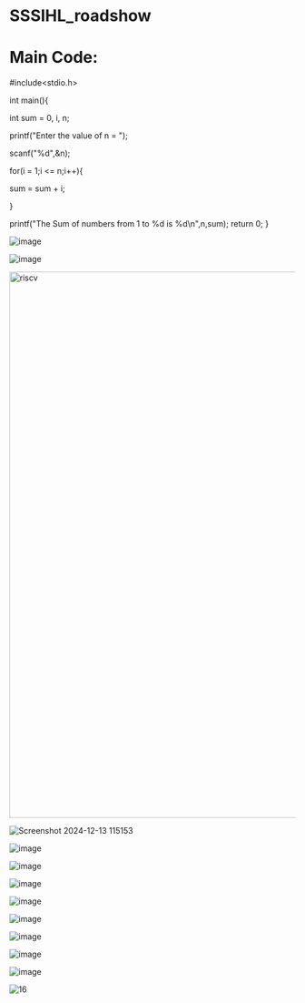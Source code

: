# SSSIHL_roadshow

# Main Code:
#include<stdio.h>

int main(){ 

int sum = 0, i, n; 

printf("Enter the value of n = ");

scanf("%d",&n);

for(i = 1;i <= n;i++){

sum = sum + i;

}

printf("The Sum of numbers from 1 to %d is %d\n",n,sum); return 0; }



![image](https://github.com/user-attachments/assets/9e07b023-8c72-49d4-aad7-b3d894701511)

![image](https://github.com/user-attachments/assets/131beb05-5139-47e7-89f4-09123ba0e422)


<img width="960" alt="riscv" src="https://github.com/user-attachments/assets/c5b4e8af-110f-4d37-be27-2315bd0c775d" />

![Screenshot 2024-12-13 115153](https://github.com/user-attachments/assets/bae9578a-3f39-4392-a4f4-639ec5c93dd5)

![image](https://github.com/user-attachments/assets/3f798ee9-1338-4e5f-9f9d-bd36b2208ffa)

![image](https://github.com/user-attachments/assets/22579a06-1daf-44a5-ba83-88e0149ea785)

![image](https://github.com/user-attachments/assets/76b16ee0-fe09-4c87-a001-951078827b79)

![image](https://github.com/user-attachments/assets/6b943877-bc72-478f-bb95-c60c14f64a7a)

![image](https://github.com/user-attachments/assets/cd7b6834-b118-421e-99c8-b4a9c8686414)

![image](https://github.com/user-attachments/assets/9b793d30-5c23-4c59-8269-b36432282fcd)

![image](https://github.com/user-attachments/assets/85c637cc-b48c-4466-a775-8d60c1552956)

![image](https://github.com/user-attachments/assets/7beb821c-6b10-4cfc-af63-0aa7ac7b7cd7)

![16](https://github.com/user-attachments/assets/6f5eda50-b41a-41b8-83ba-8348dbf265ab)









